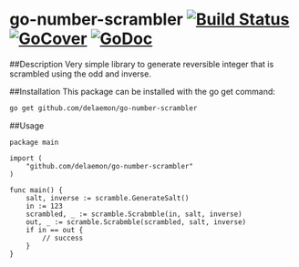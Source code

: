 
# go-number-scrambler [![Build Status](https://travis-ci.org/delaemon/go-number-scrambler.svg?branch=master)](https://travis-ci.org/delaemon/go-number-scrambler) [![GoCover](http://gocover.io/_badge/github.com/delaemon/go-number-scrambler/)](http://gocover.io/github.com/delaemon/go-number-scrambler) [![GoDoc](https://godoc.org/github.com/delaemon/go-number-scrambler?status.png)](https://godoc.org/github.com/delaemon/go-number-scrambler)

##Description
Very simple library to generate reversible integer that is scrambled using the odd and inverse.

##Installation
This package can be installed with the go get command:
```sh
go get github.com/delaemon/go-number-scrambler
```

##Usage
```
package main

import (
	"github.com/delaemon/go-number-scrambler"
)

func main() {
	salt, inverse := scramble.GenerateSalt()
	in := 123
	scrambled, _ := scramble.Scrabmble(in, salt, inverse)
	out, _ := scramble.Scrabmble(scrambled, salt, inverse)
	if in == out {
		// success
	}
}
```
